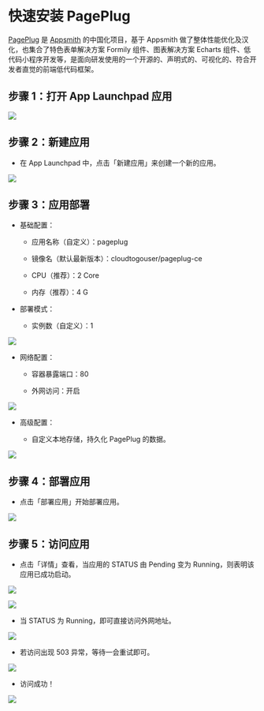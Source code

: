 # 快速安装 PagePlug

[PagePlug](https://github.com/cloudtogo/pageplug) 是 [Appsmith](https://github.com/appsmithorg/appsmith) 的中国化项目，基于 Appsmith 做了整体性能优化及汉化，也集合了特色表单解决方案 Formily 组件、图表解决方案 Echarts 组件、低代码小程序开发等，是面向研发使用的一个开源的、声明式的、可视化的、符合开发者直觉的前端低代码框架。

## 步骤 1：打开 App Launchpad 应用

![](../images/pageplug-1.png)

## 步骤 2：新建应用

- 在 App Launchpad 中，点击「新建应用」来创建一个新的应用。

![](../images/pageplug-2.png)

## 步骤 3：应用部署

- 基础配置：
  
  - 应用名称（自定义）：pageplug
  
  - 镜像名（默认最新版本）：cloudtogouser/pageplug-ce
  
  - CPU（推荐）：2 Core
  
  - 内存（推荐）：4 G

- 部署模式：
  
  - 实例数（自定义）：1

![](../images/pageplug-3.png)

- 网络配置：
  
  - 容器暴露端口：80
  
  - 外网访问：开启

![](../images/pageplug-4.png)

- 高级配置：
  
  - 自定义本地存储，持久化 PagePlug 的数据。

![](../images/pageplug-5.png)

## 步骤 4：部署应用

- 点击「部署应用」开始部署应用。

![](../images/pageplug-6.png)

## 步骤 5：访问应用

- 点击「详情」查看，当应用的 STATUS 由 Pending 变为 Running，则表明该应用已成功启动。

![](../images/pageplug-7.png)

![](../images/pageplug-8.png)

- 当 STATUS 为 Running，即可直接访问外网地址。

![](../images/pageplug-9.png)

- 若访问出现 503 异常，等待一会重试即可。

![](../images/pageplug-10.png)

- 访问成功！

![](../images/pageplug-11.png)
